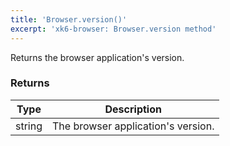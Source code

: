 ```yaml
---
title: 'Browser.version()'
excerpt: 'xk6-browser: Browser.version method'
---
```


<BrowserCompatibility/>

Returns the browser application's version.

### Returns

| Type   | Description                        |
| ------ | ---------------------------------- |
| string | The browser application's version. |
